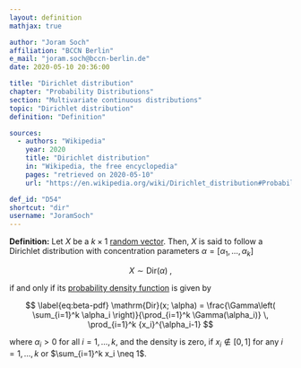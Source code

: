 ```yaml
---
layout: definition
mathjax: true

author: "Joram Soch"
affiliation: "BCCN Berlin"
e_mail: "joram.soch@bccn-berlin.de"
date: 2020-05-10 20:36:00

title: "Dirichlet distribution"
chapter: "Probability Distributions"
section: "Multivariate continuous distributions"
topic: "Dirichlet distribution"
definition: "Definition"

sources:
  - authors: "Wikipedia"
    year: 2020
    title: "Dirichlet distribution"
    in: "Wikipedia, the free encyclopedia"
    pages: "retrieved on 2020-05-10"
    url: "https://en.wikipedia.org/wiki/Dirichlet_distribution#Probability_density_function"

def_id: "D54"
shortcut: "dir"
username: "JoramSoch"
---
```



**Definition:** Let $X$ be a $k \times 1$ [random vector](/D/rvec). Then, $X$ is said to follow a Dirichlet distribution with concentration parameters $\alpha = \left[ \alpha_1, \ldots, \alpha_k \right]$

$$ \label{eq:Dir}
X \sim \mathrm{Dir}(\alpha) \; ,
$$

if and only if its [probability density function](/D/pdf) is given by

$$ \label{eq:beta-pdf}
\mathrm{Dir}(x; \alpha) = \frac{\Gamma\left( \sum_{i=1}^k \alpha_i \right)}{\prod_{i=1}^k \Gamma(\alpha_i)} \, \prod_{i=1}^k {x_i}^{\alpha_i-1}
$$

where $\alpha_i > 0$ for all $i = 1, \ldots, k$, and the density is zero, if $x_i \notin [0,1]$ for any $i = 1, \ldots, k$ or $\sum_{i=1}^k x_i \neq 1$.